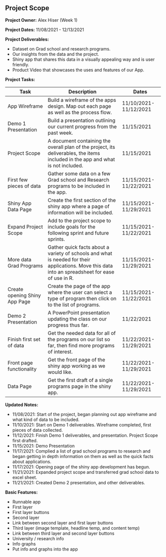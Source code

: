 ## Project Scope

**Project Owner:** Alex Hiser (Week 1)

**Project Dates:** 11/08/2021 - 12/13/2021

**Project Deliverables:**

- Dataset on Grad school and research programs.
- Our insights from the data and the project.
- Shiny app that shares this data in a visually appealing way and is user friendly.
- Product Video that showcases the uses and features of our App.

**Project Tasks:**

| Task                          | Description                                                  | Dates                 |
| ----------------------------- | ------------------------------------------------------------ | --------------------- |
| App Wireframe                 | Build a wireframe of the apps design. Map out each page as well as the process flow. | 11/10/2021-11/12/2021 |
| Demo 1 Presentation           | Build a presentation outlining our current progress from the past week. | 11/15/2021            |
| Project Scope                 | A document containing the overall plan of the project, its deliverables, the items included in the app and what is not included. | 11/15/2021            |
| First few pieces of data      | Gather some data on a few Grad school and Research programs to be included in the app. | 11/15/2021-11/22/2021 |
| Shiny App Data Page           | Create the first section of the shiny app where a page of information will be included. | 11/15/2021-11/29/2021 |
| Expand Project Scope          | Add to the project scope to include goals for the following sprint and future sprints. | 11/15/2021-11/22/2021 |
| More data Grad Programs       | Gather quick facts about a variety of schools and what is needed for their applications. Move this data into an spreadsheet for ease of use in R. | 11/15/2021-11/29/2021 |
| Create opening Shiny App Page | Create the page of the app where the user can select a type of program then click on to the list of programs. | 11/15/2021-11/22/2021 |
| Demo 2 Presentation           | A PowerPoint presentation updating the class on our progress thus far. | 11/22/2021            |
| Finish first set of data      | Get the needed data for all of the programs on our list so far, then find more programs of interest. | 11/22/2021-11/29/2021 |
| Front page functionality      | Get the front page of the shiny app working as we would like. | 11/22/2021-11/29/2021 |
| Data Page                     | Get the first draft of a single programs page in the shiny app. | 11/22/2021-11/29/2021 |

**Updated Notes:**

- 11/08/2021: Start of the project, began planning out app wireframe and what kind of data to be included.
- 11/10/2021: Start on Demo 1 deliverables. Wireframe completed, first pieces of data collected.
- 11/12/2021: Finish Demo 1 deliverables, and presentation. Project Scope first drafted.
- 11/15/2021: Demo Presentation
- 11/17/2021: Complied a list of grad school programs to research and began getting in depth information on them as well as the quick facts about applications.
- 11/17/2021: Opening page of the shiny app development has begun.
- 11/21/2021: Expanded project scope and transferred grad school data to excel sheet.
- 11/21/2021: Created Demo 2 presentation, and other deliverables.

**Basic Features:**

- Runnable app
- First layer
- First layer buttons
- Second layer
- Link between second layer and first layer buttons
- Third layer (image template, headline temp, and content temp)
- Link between third layer and second layer buttons
- University / research info
- Info graphs
- Put info and graphs into the app



